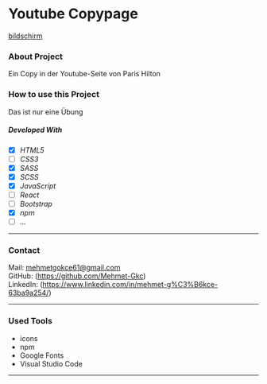 
# Youtube Copypage

[bildschirm](src/bilder/bildschirmyoutube.png)


### About Project

Ein Copy in der Youtube-Seite von Paris Hilton

### How to use this Project

Das ist nur eine Übung

##### Developed With

- [x] _HTML5_
- [ ] _CSS3_
- [x] _SASS_
- [x] _SCSS_
- [x] _JavaScript_
- [ ] _React_
- [ ] _Bootstrap_
- [x] _npm_
- [ ] _..._

---

### Contact

Mail: <mehmetgokce61@gmail.com><br>
GitHub: (https://github.com/Mehmet-Gkc)<br>
LinkedIn: (https://www.linkedin.com/in/mehmet-g%C3%B6kce-63ba9a254/)

---

### Used Tools

- icons
- npm
- Google Fonts
- Visual Studio Code

---